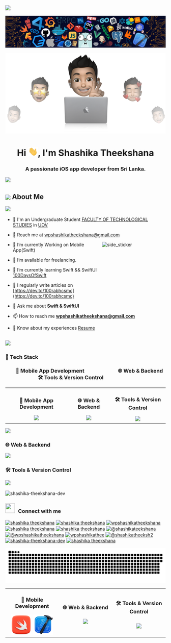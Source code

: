 

<!-- Animated line -->
<img src="https://user-images.githubusercontent.com/73097560/115834477-dbab4500-a447-11eb-908a-139a6edaec5c.gif">



<!--Cover Photo -->
![footer](https://github.com/GovindSingh9447/GovindSingh9447/blob/main/WEBP/footer.webp)

<!-- Macbook home Photo-->
<p align="center"><img src="https://raw.githubusercontent.com/KevinPatel04/KevinPatel04/master/cover-thompson.png"></p>


<!--1st Main Heading-->
<h1 align="center">Hi <img src="https://raw.githubusercontent.com/ABSphreak/ABSphreak/master/gifs/Hi.gif" width="30px">, I'm Shashika Theekshana</h1>

 <!-- 2nd Sub Heading-->
<h3 align="center">A passionate iOS app developer from Sri Lanka.</h3>



<!-- Slidhing blue text-->
 <a href="https://github.com/CodeWhiteWeb/CodeWhiteWeb"><img src="https://readme-typing-svg.herokuapp.com?color=%2336BCF7&center=true&vCenter=true&lines=Hi+%2C+welcome+to+my+Github+page;I+am+CodeWhiteWeb;I+am+a+High+school+student;Web+Dev;Game+Dev;Bot+Dev;Crypto+Lover+%3C3"></a>




## <img align="center" src = "https://github.com/7oSkaaa/7oSkaaa/blob/main/Images/about_me.gif?raw=true" width = 50px></img> About Me
<!-- Animated green line-->
<img src="https://user-images.githubusercontent.com/73097560/115834477-dbab4500-a447-11eb-908a-139a6edaec5c.gif">



<!--  <img align="right" alt="GIF" src="https://github.com/abhisheknaiidu/abhisheknaiidu/blob/master/code.gif?raw=true" width="400" height="220" /> -->
  
- :school: I'm an Undergraduate Student [FACULTY OF TECHNOLOGICAL STUDIES](https://fts.vau.ac.lk) in [UOV](https://vau.ac.lk)
  
- :email: Reach me at [wpshashikatheekshana@gmail.com](wpshashikatheekshana@gmail.com)
  


<img align="right" width=200px height=200px alt="side_sticker" src="https://media.giphy.com/media/TEnXkcsHrP4YedChhA/giphy.gif" />





<!--- 🔭 I’m currently working in <a href="https://phoenix.tech/griffyn/" target="blank">Griffyn Robotech Private Limited</a>-->

- 🌱 I’m currently Working on Mobile App(Swift)

- 🤝 I’m available for freelancing.

- 🌱 I’m currently learning Swift && SwiftUI <a href="https://github.com/100rabhcsmc/100DaysOfSwift" target="blank">100DaysOfSwift</a>

- 📝 I regularly write articles on [https://dev.to/100rabhcsmc](https://dev.to/100rabhcsmc)

- 💬 Ask me about **Swift & SwiftUI**

- 📫 How to reach me **wpshashikatheekshana@gmail.com**

- 📄 Know about my experiences <a href="https://github.com/100rabhcsmc/Me.io/blob/master/01SaurabhChavanReactNativeResume.pdf" target="blank">Resume</a>
<br/>





<!-- Animated green line-->
<img src="https://user-images.githubusercontent.com/73097560/115834477-dbab4500-a447-11eb-908a-139a6edaec5c.gif">

<!-- Tech Stack -->


<h3 align="left">🔧 Tech Stack</h3>

<h3 align="left"> &emsp;&emsp;📱 Mobile App Development &emsp;&emsp;&emsp;&emsp;&emsp;&emsp; 🌐 Web & Backend &emsp;&emsp;&emsp;&emsp;&emsp;&emsp; 🛠 Tools & Version Control </h3>




<table style="border-collapse: collapse; border: none;">
  <tr align="center">
    <td style="border: none;">
      <h3>📱 Mobile App Development</h3>
      <a href="https://skillicons.dev">
        <img src="https://skillicons.dev/icons?i=swift,kotlin" />
      </a>
    </td>
    <td style="border: none;">
      <h3>🌐 Web & Backend</h3>
      <a href="https://skillicons.dev">
        <img src="https://skillicons.dev/icons?i=html,css,js,py,mysql" />
      </a>
    </td>
    <td style="border: none;">
      <h3>🛠 Tools & Version Control</h3>
      <a href="https://skillicons.dev">
        <img src="https://skillicons.dev/icons?i=git,github,firebase,figma" />
      </a>
    </td>
  </tr>
</table>

















<p align="left">
  <a href="https://skillicons.dev">
    <img src="https://skillicons.dev/icons?i=swift" />
  </a>
</p>

<h3 align="">🌐 Web & Backend</h3>

<p align="left">
  <a href="https://skillicons.dev">
    <img src="https://skillicons.dev/icons?i=html,css,js,py,mysql" />
  </a>
</p>

<h3 align="left">🛠 Tools & Version Control</h3>

<p align="left">
  <a href="https://skillicons.dev">
    <img src="https://skillicons.dev/icons?i=git,github,firebase,figma" />
  </a>
</p>







<p align="left"> <img src="https://komarev.com/ghpvc/?username=shashika-theekshana-dev&label=Profile%20views&color=0e75b6&style=flat" alt="shashika-theekshana-dev" /> </p>



<h3 align="left" > <img src="https://media.giphy.com/media/iY8CRBdQXODJSCERIr/giphy.gif" width="30" height="30" style="margin-right: 10px;">Connect with me </h3>
<p align="left">
<a href="https://dev.to/shashika theekshana" target="blank"><img align="center" src="https://raw.githubusercontent.com/rahuldkjain/github-profile-readme-generator/master/src/images/icons/Social/devto.svg" alt="shashika theekshana" height="30" width="40" /></a>
<a href="https://linkedin.com/in/shashika theekshana" target="blank"><img align="center" src="https://raw.githubusercontent.com/rahuldkjain/github-profile-readme-generator/master/src/images/icons/Social/linked-in-alt.svg" alt="shashika theekshana" height="30" width="40" /></a>
<a href="https://kaggle.com/wpshashikatheekshana" target="blank"><img align="center" src="https://raw.githubusercontent.com/rahuldkjain/github-profile-readme-generator/master/src/images/icons/Social/kaggle.svg" alt="wpshashikatheekshana" height="30" width="40" /></a>
<a href="https://fb.com/shashika theekshana" target="blank"><img align="center" src="https://raw.githubusercontent.com/rahuldkjain/github-profile-readme-generator/master/src/images/icons/Social/facebook.svg" alt="shashika theekshana" height="30" width="40" /></a>
<a href="https://instagram.com/shashika theekshana" target="blank"><img align="center" src="https://raw.githubusercontent.com/rahuldkjain/github-profile-readme-generator/master/src/images/icons/Social/instagram.svg" alt="shashika theekshana" height="30" width="40" /></a>
<a href="https://hashnode.com/@shashikateekshana" target="blank"><img align="center" src="https://raw.githubusercontent.com/rahuldkjain/github-profile-readme-generator/master/src/images/icons/Social/hashnode.svg" alt="@shashikateekshana" height="30" width="40" /></a>
<a href="https://medium.com/@wpshashikatheekshana" target="blank"><img align="center" src="https://raw.githubusercontent.com/rahuldkjain/github-profile-readme-generator/master/src/images/icons/Social/medium.svg" alt="@wpshashikatheekshana" height="30" width="40" /></a>
<a href="https://www.codechef.com/users/wpshashikathee" target="blank"><img align="center" src="https://cdn.jsdelivr.net/npm/simple-icons@3.1.0/icons/codechef.svg" alt="wpshashikathee" height="30" width="40" /></a>
<a href="https://www.hackerrank.com/@shashikatheeksh2" target="blank"><img align="center" src="https://raw.githubusercontent.com/rahuldkjain/github-profile-readme-generator/master/src/images/icons/Social/hackerrank.svg" alt="@shashikatheeksh2" height="30" width="40" /></a>
<a href="https://www.leetcode.com/shashika-theekshana-dev" target="blank"><img align="center" src="https://raw.githubusercontent.com/rahuldkjain/github-profile-readme-generator/master/src/images/icons/Social/leet-code.svg" alt="shashika-theekshana-dev" height="30" width="40" /></a>
<a href="https://www.hackerearth.com/shashika theekshana" target="blank"><img align="center" src="https://raw.githubusercontent.com/rahuldkjain/github-profile-readme-generator/master/src/images/icons/Social/hackerearth.svg" alt="shashika theekshana" height="30" width="40" /></a>
</p>






<!-- ![Snake animation](https://github.com/Pepyn0/Pepyn0/blob/output/github-contribution-grid-snake.svg) -->

<div>
  <img src="https://github.com/Pepyn0/Pepyn0/raw/output/github-contribution-grid-snake.svg" alt="snake"></center>
</div>




<table style="border: none; width: 100%;">
  <tr>
    <td align="center" width="33%">
      <h3>📱 Mobile Development</h3>
      

   

<img src="https://github.com/Shashika-Theekshana-DEV/Shashika-Theekshana-DEV/blob/main/swift.png" width="64" height="64" alt="Swift">
<img src="https://github.com/Shashika-Theekshana-DEV/Shashika-Theekshana-DEV/blob/main/xcode.png" width="64" height="64" alt="Swift">
 </td>
    <td align="center" width="33%">
      <h3>🌐 Web & Backend</h3>
      <a href="https://skillicons.dev">
        <img src="https://skillicons.dev/icons?i=html,css,js,py,mysql" style="padding: 10px; transition: transform 0.3s;" onmouseover="this.style.transform='scale(1.1)'" onmouseout="this.style.transform='scale(1)'" />
      </a>
    </td>
    <td align="center" width="33%">
      <h3>🛠 Tools & Version Control</h3>
      <a href="https://skillicons.dev">
        <img src="https://skillicons.dev/icons?i=git,github,firebase,figma" style="padding: 10px; transition: transform 0.3s;" onmouseover="this.style.transform='scale(1.1)'" onmouseout="this.style.transform='scale(1)'" />
      </a>
    </td>
  </tr>
</table>
